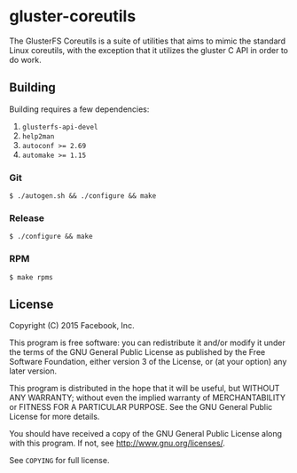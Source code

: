 # gluster-coreutils

The GlusterFS Coreutils is a suite of utilities that aims to mimic the standard
Linux coreutils, with the exception that it utilizes the gluster C API in order
to do work.

## Building

Building requires a few dependencies:

1. `glusterfs-api-devel`
1. `help2man`
1. `autoconf >= 2.69`
1. `automake >= 1.15`

### Git

`$ ./autogen.sh && ./configure && make`

### Release

`$ ./configure && make`

### RPM

`$ make rpms`

## License

Copyright (C) 2015 Facebook, Inc.

This program is free software: you can redistribute it and/or modify
it under the terms of the GNU General Public License as published by
the Free Software Foundation, either version 3 of the License, or
(at your option) any later version.

This program is distributed in the hope that it will be useful,
but WITHOUT ANY WARRANTY; without even the implied warranty of
MERCHANTABILITY or FITNESS FOR A PARTICULAR PURPOSE.  See the
GNU General Public License for more details.

You should have received a copy of the GNU General Public License
along with this program.  If not, see <http://www.gnu.org/licenses/>.

See `COPYING` for full license.
